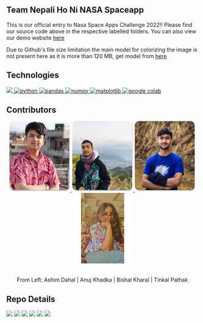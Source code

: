 ## Team Nepali Ho Ni NASA Spaceapp
This is our official entry to Nasa Space Apps Challenge 2022!!
Please find our source code above in the respective labelled folders. You can also view our demo website [here](https://jovai.netlify.app)


Due to Github's file size limitation the main model for colorizing the image is not present here as it is more than 120 MB, get model from [here](https://drive.google.com/file/d/1tsgAa2qMVu2M48yPdghUBh1LVKYZgwfk/view?usp=sharing)


## Technologies
<p align="left">
    <a href="https://pytorch.org/" target="_blank" rel="noreferrer">
        <img src="https://img.shields.io/badge/pytorch-EE4C2C?style=for-the-badge&logo=PyTorch&logoColor=white" />
    </a>
    <a href="https://www.python.org" target="_blank" rel="noreferrer">
        <img src="https://img.shields.io/badge/Python-FFD43B?style=for-the-badge&logo=python&logoColor=blue"
            alt="python" />
    </a>                                                                                                      
    <a href="https://pandas.pydata.org/" target="_blank" rel="noreferrer">
        <img src="https://img.shields.io/badge/pandas-150458?style=for-the-badge&logo=pandas&logoColor=white" alt="pandas"/>
    </a>
    <a href="https://numpy.org/" target="_blank" rel="noreferrer">
        <img src="https://img.shields.io/badge/numpy-013243?style=for-the-badge&logo=numpy&logoColor=white"  alt="numpy"/>
    </a>
    <a href="https://matplotlib.org/" target="_blank" rel="noreferrer">
        <img src="https://img.shields.io/badge/matplotlib-EE4C2C?style=for-the-badge&logo=matPlotLib&logoColor=white"  alt="matplotlib"/>
    </a>                                                                                                                
    <a href="https://colab.research.google.com/" target="_blank" rel="noreferrer">
        <img src="https://img.shields.io/badge/google%20colab-F9AB00?style=for-the-badge&logo=googlecolab&logoColor=white"  alt="google colab"/>
    </a>
</p>
                                                                                                                                 
## Contributors
<div align="center">
<a href="https://github.com/ashimdahal" target="_blank" rel="noreferrer">
    <img src="/images/Ashim%20Dahal.png" width="161" height="185"/>
</a>
<span>
<a href="https://github.com/Anuj-Khadka" target="_blank" rel="noreferrer" >
    <img src="/images/Anuj Khadka.png" width="161" height="185"/>
</a>
<a href="https://github.com/kbshal" target="_blank" rel="noreferrer">
    <img src="/images/Bishal%20Kharal.png" width="161" height="185"/>
</a>
<a href="https://www.linkedin.com/in/tinkal-pathak-53181420b/" target="_blank" rel="noreferrer">
    <img src="/images/tinkal.jpg" width="161" height="185"/>
</a>   
   
<br>From Left: Ashim Dahal | Anuj Khadka | Bishal Kharal | Tinkal Pathak
</div>                     

## Repo Details
 <p align="left">
    <img src="https://img.shields.io/github/contributors/kbshal/Nepali-Ho-Ni_NASA-spaceapp?style=for-the-badge" />
    <img src="https://img.shields.io/github/last-commit/kbshal/Nepali-Ho-Ni_NASA-spaceapp?style=for-the-badge" />
    <img src="https://img.shields.io/github/forks/kbshal/Nepali-Ho-Ni_NASA-spaceapp?style=for-the-badge" />
    <img src="https://img.shields.io/github/issues/kbshal/Nepali-Ho-Ni_NASA-spaceapp?style=for-the-badge" />
    <img src="https://img.shields.io/github/issues-pr-closed/kbshal/Nepali-Ho-Ni_NASA-spaceapp?style=for-the-badge" />
    <img src="https://img.shields.io/github/commit-activity/w/kbshal/Nepali-Ho-Ni_NASA-spaceapp?style=for-the-badge" />                                                                                                               
</p>

